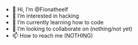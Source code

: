 - 👋 Hi, I’m @Fionatheelf
- 👀 I’m interested in hacking
- 🌱 I’m currently learning how to code
- 💞️ I’m looking to collaborate on (nothing/not yet)
- 📫 How to reach me (NOTHING)

<!---
Fionatheelf/Fionatheelf is a ✨ special ✨ repository because its `README.md` (this file) appears on your GitHub profile.
You can click the Preview link to take a look at your changes.
--->
